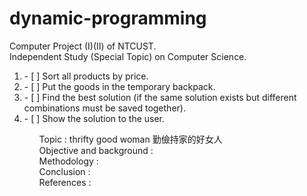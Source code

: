 # dynamic-programming

Computer Project (I)(II) of NTCUST.<br>
Independent Study (Special Topic) on Computer Science.<br>

<ol>
  <li>- [ ] Sort all products by price.
  <li>- [ ] Put the goods in the temporary backpack.
  <li>- [ ] Find the best solution (if the same solution exists but different combinations must be saved together).
  <li>- [ ] Show the solution to the user.
<ol>

Topic : thrifty good woman 勤儉持家的好女人<br>
Objective and background :<br>
Methodology :<br>
Conclusion :<br>
References :<br>

